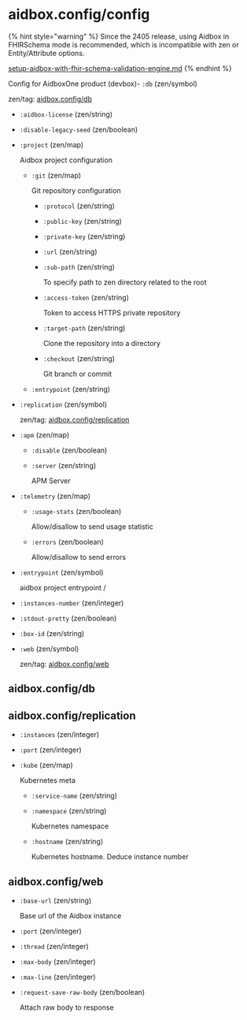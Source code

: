 # aidbox.config/config

{% hint style="warning" %}
Since the 2405 release, using Aidbox in FHIRSchema mode is recommended, which is incompatible with zen or Entity/Attribute options.

[setup-aidbox-with-fhir-schema-validation-engine.md](../../../../../modules/profiling-and-validation/fhir-schema-validator/setup-aidbox-with-fhir-schema-validation-engine.md)
{% endhint %}

Config for AidboxOne product (devbox)- `:db` (zen/symbol)

zen/tag: [aidbox.config/db](aidbox-config-config.md#aidbox.config-db)

* `:aidbox-license` (zen/string)
* `:disable-legacy-seed` (zen/boolean)
*   `:project` (zen/map)

    Aidbox project configuration

    *   `:git` (zen/map)

        Git repository configuration

        * `:protocol` (zen/string)
        * `:public-key` (zen/string)
        * `:private-key` (zen/string)
        * `:url` (zen/string)
        *   `:sub-path` (zen/string)

            To specify path to zen directory related to the root
        *   `:access-token` (zen/string)

            Token to access HTTPS private repository
        *   `:target-path` (zen/string)

            Clone the repository into a directory
        *   `:checkout` (zen/string)

            Git branch or commit
    * `:entrypoint` (zen/string)
*   `:replication` (zen/symbol)

    zen/tag: [aidbox.config/replication](aidbox-config-config.md#aidbox.config-replication)
* `:apm` (zen/map)
  * `:disable` (zen/boolean)
  *   `:server` (zen/string)

      APM Server
* `:telemetry` (zen/map)
  *   `:usage-stats` (zen/boolean)

      Allow/disallow to send usage statistic
  *   `:errors` (zen/boolean)

      Allow/disallow to send errors
*   `:entrypoint` (zen/symbol)

    aidbox project entrypoint /
* `:instances-number` (zen/integer)
* `:stdout-pretty` (zen/boolean)
* `:box-id` (zen/string)
*   `:web` (zen/symbol)

    zen/tag: [aidbox.config/web](aidbox-config-config.md#aidbox.config-web)

## aidbox.config/db

## aidbox.config/replication

* `:instances` (zen/integer)
* `:port` (zen/integer)
*   `:kube` (zen/map)

    Kubernetes meta

    * `:service-name` (zen/string)
    *   `:namespace` (zen/string)

        Kubernetes namespace
    *   `:hostname` (zen/string)

        Kubernetes hostname. Deduce instance number

## aidbox.config/web

*   `:base-url` (zen/string)

    Base url of the Aidbox instance
* `:port` (zen/integer)
* `:thread` (zen/integer)
* `:max-body` (zen/integer)
* `:max-line` (zen/integer)
*   `:request-save-raw-body` (zen/boolean)

    Attach raw body to response
